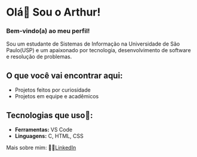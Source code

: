 # Olá👋 Sou o Arthur!
### Bem-vindo(a) ao meu perfil!

Sou um estudante de Sistemas de Informação na Universidade de São Paulo(USP) e um apaixonado por tecnologia, desenvolvimento de software e resolução de problemas.

## O que você vai encontrar aqui:
- Projetos feitos por curiosidade
- Projetos em equipe e acadêmicos

## Tecnologias que uso👀:
- **Ferramentas:** VS Code
- **Linguagens:** C, HTML, CSS

Mais sobre mim:
👨🏻[LinkedIn](https://www.linkedin.com/in/arthurbrandaodamata/)
  
